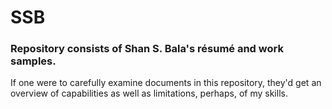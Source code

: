 # SSB

### Repository consists of Shan S. Bala's résumé and work samples.

If one were to carefully examine documents in this repository, they'd get an overview
of capabilities as well as limitations, perhaps, of my skills.





